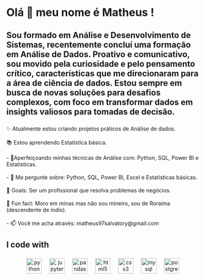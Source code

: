 <h1 align="left">Olá 👋 meu nome é Matheus !</h1>

###

<p align="left"></p>

###

<h2 align="left">Sou formado em Análise e Desenvolvimento de Sistemas, recentemente concluí uma formação em Análise de Dados. Proativo e comunicativo, sou movido pela curiosidade e pelo pensamento crítico, características que me direcionaram para a área de ciência de dados. Estou sempre em busca de novas soluções para desafios complexos, com foco em transformar dados em insights valiosos para tomadas de decisão.</h2>

###

<p align="left">✨ Atualmente estou criando projetos práticos de Análise de dados.<br><br>📚 Estou aprendendo Estatística básica.<br><br>- 🌱Aperfeiçoando minhas técnicas de Análise com: Python, SQL, Power BI e Estatísticas.<br><br>- 💬 Me pergunte sobre: Python, SQL, Power BI, Excel e Estatísticas básicas.<br><br>🎯 Goals:  Ser um profissional que resolva problemas de negócios.<br><br>🎲 Fun fact: Moro em minas mas não sou mineiro, sou de Roraima (descendente de índio).<br><br>- 📫 Você me acha através: matheus97salvatory@gmail.com</p>

###

<h2 align="left">I code with</h2>

###

<div align="center">
  <img src="https://cdn.jsdelivr.net/gh/devicons/devicon/icons/python/python-original.svg" height="40" alt="python logo"  />
  <img width="12" />
  <img src="https://cdn.jsdelivr.net/gh/devicons/devicon/icons/jupyter/jupyter-original.svg" height="40" alt="jupyter logo"  />
  <img width="12" />
  <img src="https://cdn.jsdelivr.net/gh/devicons/devicon/icons/pandas/pandas-original.svg" height="40" alt="pandas logo"  />
  <img width="12" />
  <img src="https://cdn.jsdelivr.net/gh/devicons/devicon/icons/html5/html5-original.svg" height="40" alt="html5 logo"  />
  <img width="12" />
  <img src="https://cdn.jsdelivr.net/gh/devicons/devicon/icons/css3/css3-original.svg" height="40" alt="css3 logo"  />
  <img width="12" />
  <img src="https://cdn.jsdelivr.net/gh/devicons/devicon/icons/mysql/mysql-original.svg" height="40" alt="mysql logo"  />
  <img width="12" />
  <img src="https://cdn.jsdelivr.net/gh/devicons/devicon/icons/postgresql/postgresql-original.svg" height="40" alt="postgresql logo"  />
</div>

###
